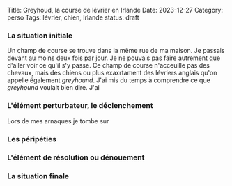 Title: Greyhoud, la course de lévrier en Irlande
Date: 2023-12-27
Category: perso
Tags: lévrier, chien, Irlande
status: draft

### La situation initiale
Un champ de course se trouve dans la même rue de ma maison. Je passais 
devant au moins deux fois par jour. Je ne pouvais pas faire autrement que 
d'aller voir ce qu'il s'y passe. Ce champ de course n'acceuille pas des 
chevaux, mais des chiens ou plus exaxrtament des lévriers anglais qu'on 
appelle également *greyhound*. J'ai mis du temps à comprendre ce que 
*greyhound* voulait bien dire. J'ai

### L'élément perturbateur, le déclenchement
Lors de mes arnaques je tombe sur 
### Les péripéties


### L'élément de résolution ou dénouement


### La situation finale